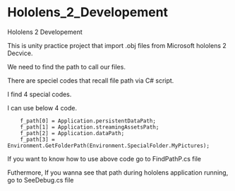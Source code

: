 # Hololens_2_Developement
Hololens 2 Developement

This is unity practice project that import .obj files from Microsoft hololens 2 Decvice.

We need to find the path to call our files. 

There are speciel codes that recall file path via C# script.

I find 4 special codes. 

I can use below 4 code.


        f_path[0] = Application.persistentDataPath;
        f_path[1] = Application.streamingAssetsPath;
        f_path[2] = Application.dataPath;
        f_path[3] = Environment.GetFolderPath(Environment.SpecialFolder.MyPictures);


If you want to know how to use above code go to FindPathP.cs file

Futhermore, If you wanna see that path during hololens application running, go to SeeDebug.cs file

